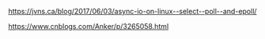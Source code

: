 
https://jvns.ca/blog/2017/06/03/async-io-on-linux--select--poll--and-epoll/

https://www.cnblogs.com/Anker/p/3265058.html
